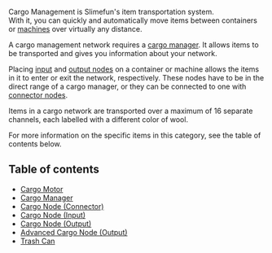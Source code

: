 Cargo Management is Slimefun's item transportation system.<br>
With it, you can quickly and automatically move items between containers or [machines](https://github.com/Slimefun/Slimefun4/wiki/Electric-Machines) over virtually any distance.

A cargo management network requires a [cargo manager](https://github.com/Slimefun/Slimefun4/wiki/Cargo-Manager). It allows items to be transported and gives you information about your network.

Placing [input](https://github.com/Slimefun/Slimefun4/wiki/Input-Node) and [output nodes](https://github.com/Slimefun/Slimefun4/wiki/Output-Node) on a container or machine allows the items in it to enter or exit the network, respectively. These nodes have to be in the direct range of a cargo manager, or they can be connected to one with [connector nodes](https://github.com/Slimefun/Slimefun4/wiki/Connector-Node).

Items in a cargo network are transported over a maximum of 16 separate channels, each labelled with a different color of wool.

For more information on the specific items in this category, see the table of contents below.

## Table of contents

* [Cargo Motor](https://github.com/Slimefun/Slimefun4/wiki/Cargo-Motor)
* [Cargo Manager](https://github.com/Slimefun/Slimefun4/wiki/Cargo-Manager)
* [Cargo Node (Connector)](https://github.com/Slimefun/Slimefun4/wiki/Connector-Node)
* [Cargo Node (Input)](https://github.com/Slimefun/Slimefun4/wiki/Input-Node)
* [Cargo Node (Output)](https://github.com/Slimefun/Slimefun4/wiki/Output-Node)
* [Advanced Cargo Node (Output)](https://github.com/Slimefun/Slimefun4/wiki/Advanced-Output-Node)
* [Trash Can](https://github.com/Slimefun/Slimefun4/wiki/Trash-Can)
